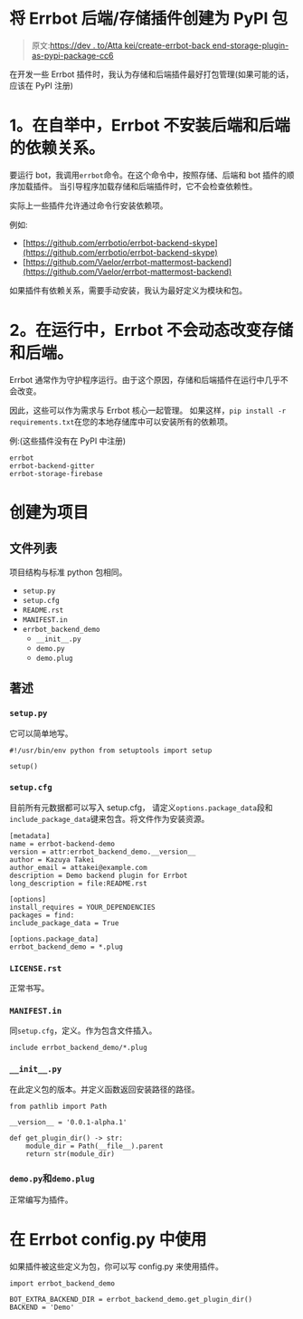 # 将 Errbot 后端/存储插件创建为 PyPI 包

> 原文:[https://dev . to/Atta kei/create-errbot-back end-storage-plugin-as-pypi-package-cc6](https://dev.to/attakei/create-errbot-backend-storage-plugin-as-pypi-package-cc6)

在开发一些 Errbot 插件时，我认为存储和后端插件最好打包管理(如果可能的话，应该在 PyPI 注册)

# [](#1-in-bootstrapping-errbot-does-not-install-dependencies-of-backend-and-backend)1。在自举中，Errbot 不安装后端和后端的依赖关系。

要运行 bot，我调用`errbot`命令。在这个命令中，按照存储、后端和 bot 插件的顺序加载插件。
当引导程序加载存储和后端插件时，它不会检查依赖性。

实际上一些插件允许通过命令行安装依赖项。

例如:

*   [https://github.com/errbotio/errbot-backend-skype](https://github.com/errbotio/errbot-backend-skype)
*   [https://github.com/Vaelor/errbot-mattermost-backend](https://github.com/Vaelor/errbot-mattermost-backend)

如果插件有依赖关系，需要手动安装，我认为最好定义为模块和包。

# [](#2-in-running-errbot-does-not-change-dynamically-storage-and-backend)2。在运行中，Errbot 不会动态改变存储和后端。

Errbot 通常作为守护程序运行。由于这个原因，存储和后端插件在运行中几乎不会改变。

因此，这些可以作为需求与 Errbot 核心一起管理。
如果这样，`pip install -r requirements.txt`在您的本地存储库中可以安装所有的依赖项。

例:(这些插件没有在 PyPI 中注册)

```
errbot
errbot-backend-gitter
errbot-storage-firebase 
```

# [](#create-as-project)创建为项目

## [](#list-of-files)文件列表

项目结构与标准 python 包相同。

*   `setup.py`
*   `setup.cfg`
*   `README.rst`
*   `MANIFEST.in`
*   `errbot_backend_demo`
    *   `__init__.py`
    *   `demo.py`
    *   `demo.plug`

## [](#writings)著述

### [](#-raw-setuppy-endraw-)`setup.py`

它可以简单地写。

```
#!/usr/bin/env python from setuptools import setup

setup() 
```

### [](#-raw-setupcfg-endraw-)`setup.cfg`

目前所有元数据都可以写入 setup.cfg，
请定义`options.package_data`段和`include_package_data`键来包含。将文件作为安装资源。

```
[metadata]
name = errbot-backend-demo
version = attr:errbot_backend_demo.__version__
author = Kazuya Takei
author_email = attakei@example.com
description = Demo backend plugin for Errbot
long_description = file:README.rst

[options]
install_requires = YOUR_DEPENDENCIES
packages = find:
include_package_data = True

[options.package_data]
errbot_backend_demo = *.plug 
```

### [](#-raw-licenserst-endraw-)`LICENSE.rst`

正常书写。

### [](#-raw-manifestin-endraw-)`MANIFEST.in`

同`setup.cfg`，定义。作为包含文件插入。

```
include errbot_backend_demo/*.plug 
```

### [](#-raw-initpy-endraw-)`__init__.py`

在此定义包的版本。并定义函数返回安装路径的路径。

```
from pathlib import Path

__version__ = '0.0.1-alpha.1'

def get_plugin_dir() -> str:
    module_dir = Path(__file__).parent
    return str(module_dir) 
```

### [](#-raw-demopy-endraw-and-raw-demoplug-endraw-)`demo.py`和`demo.plug`

正常编写为插件。

# [](#use-in-errbot-configpy)在 Errbot config.py 中使用

如果插件被这些定义为包，你可以写 config.py 来使用插件。

```
import errbot_backend_demo

BOT_EXTRA_BACKEND_DIR = errbot_backend_demo.get_plugin_dir()
BACKEND = 'Demo' 
```